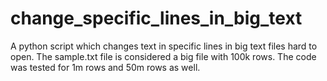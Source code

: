 # change_specific_lines_in_big_text
A python script which changes text in specific lines in big text files hard to open. The sample.txt file is considered a big file with 100k rows. The code was tested for 1m rows and 50m rows as well.
